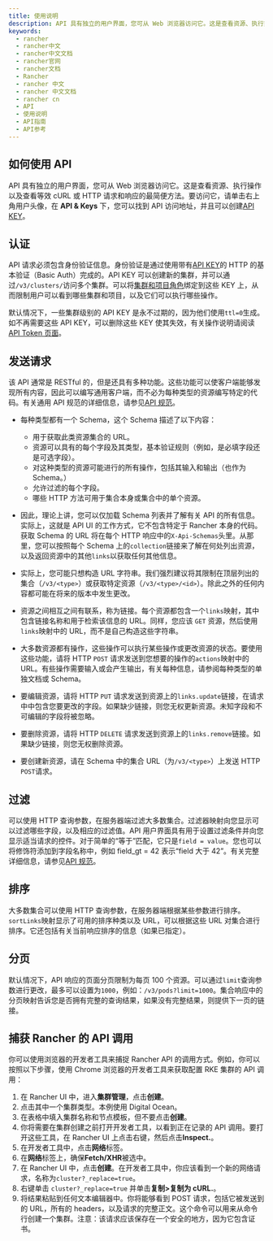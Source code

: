 ```yaml
---
title: 使用说明
description: API 具有独立的用户界面，您可从 Web 浏览器访问它。这是查看资源、执行操作以及查看等效 cURL 或 HTTP 请求和响应的最简便方法。要访问它，请单击右上角用户头像，在API & Keys 下，您可以找到 API 访问地址，并且可以创建API KEY。
keywords:
  - rancher
  - rancher中文
  - rancher中文文档
  - rancher官网
  - rancher文档
  - Rancher
  - rancher 中文
  - rancher 中文文档
  - rancher cn
  - API
  - 使用说明
  - API指南
  - API参考
---
```


## 如何使用 API

API 具有独立的用户界面，您可从 Web 浏览器访问它。这是查看资源、执行操作以及查看等效 cURL 或 HTTP 请求和响应的最简便方法。要访问它，请单击右上角用户头像，在 **API & Keys** 下，您可以找到 API 访问地址，并且可以创建[API KEY](/docs/rancher2.5/user-settings/api-keys/)。

## 认证

API 请求必须包含身份验证信息。身份验证是通过使用带有[API KEY](/docs/rancher2.5/user-settings/api-keys/)的 HTTP 的基本验证（Basic Auth）完成的。API KEY 可以创建新的集群，并可以通过`/v3/clusters/`访问多个集群。可以将[集群和项目角色](/docs/rancher2.5/admin-settings/rbac/cluster-project-roles/)绑定到这些 KEY 上，从而限制用户可以看到哪些集群和项目，以及它们可以执行哪些操作。

默认情况下，一些集群级别的 API KEY 是永不过期的，因为他们使用`ttl=0`生成。如不再需要这些 API KEY，可以删除这些 KEY 使其失效，有关操作说明请阅读[API Token 页面](/docs/rancher2.5/api/api-tokens/)。

## 发送请求

该 API 通常是 RESTful 的，但是还具有多种功能。这些功能可以使客户端能够发现所有内容，因此可以编写通用客户端，而不必为每种类型的资源编写特定的代码。有关通用 API 规范的详细信息，请参见[API 规范](https://github.com/rancher/api-spec/blob/master/specification.md)。

- 每种类型都有一个 Schema，这个 Schema 描述了以下内容：

  - 用于获取此类资源集合的 URL。
  - 资源可以具有的每个字段及其类型，基本验证规则（例如，是必填字段还是可选字段）。
  - 对这种类型的资源可能进行的所有操作，包括其输入和输出（也作为 Schema。）
  - 允许过滤的每个字段。
  - 哪些 HTTP 方法可用于集合本身或集合中的单个资源。

- 因此，理论上讲，您可以仅加载 Schema 列表并了解有关 API 的所有信息。实际上，这就是 API UI 的工作方式，它不包含特定于 Rancher 本身的代码。获取 Schema 的 URL 将在每个 HTTP 响应中的`X-Api-Schemas`头里。从那里，您可以按照每个 Schema 上的`collection`链接来了解在何处列出资源，以及返回资源中的其他`links`以获取任何其他信息。

- 实际上，您可能只想构造 URL 字符串。我们强烈建议将其限制在顶层列出的集合（`/v3/<type>`）或获取特定资源（`/v3/<type>/<id>`）。除此之外的任何内容都可能在将来的版本中发生更改。

- 资源之间相互之间有联系，称为链接。每个资源都包含一个`links`映射，其中包含链接名称和用于检索该信息的 URL。同样，您应该 `GET` 资源，然后使用`links`映射中的 URL，而不是自己构造这些字符串。

- 大多数资源都有操作，这些操作可以执行某些操作或更改资源的状态。要使用这些功能，请将 HTTP `POST` 请求发送到您想要的操作的`actions`映射中的 URL。有些操作需要输入或会产生输出，有关每种信息，请参阅每种类型的单独文档或 Schema。

- 要编辑资源，请将 HTTP `PUT` 请求发送到资源上的`links.update`链接，在请求中中包含您要更改的字段。如果缺少链接，则您无权更新资源。未知字段和不可编辑的字段将被忽略。

- 要删除资源，请将 HTTP `DELETE` 请求发送到资源上的`links.remove`链接。如果缺少链接，则您无权删除资源。

- 要创建新资源，请在 Schema 中的集合 URL（为`/v3/<type>`）上发送 HTTP `POST`请求。

## 过滤

可以使用 HTTP 查询参数，在服务器端过滤大多数集合。过滤器映射向您显示可以过滤哪些字段，以及相应的过滤值。API 用户界面具有用于设置过滤条件并向您显示适当请求的控件。对于简单的“等于”匹配，它只是`field = value`。您也可以将修饰符添加到字段名称中，例如 field_gt = 42 表示“field 大于 42”。有关完整详细信息，请参见[API 规范](https://github.com/rancher/api-spec/blob/master/specification.md#filtering)。

## 排序

大多数集合可以使用 HTTP 查询参数，在服务器端根据某些参数进行排序。`sortLinks`映射显示了可用的排序种类以及 URL，可以根据这些 URL 对集合进行排序。它还包括有关当前响应排序的信息（如果已指定）。

## 分页

默认情况下，API 响应的页面分页限制为每页 100 个资源。可以通过`limit`查询参数进行更改，最多可以设置为`1000`，例如：`/v3/pods?limit=1000`。集合响应中的分页映射告诉您是否拥有完整的查询结果，如果没有完整结果，则提供下一页的链接。

## 捕获 Rancher 的 API 调用

你可以使用浏览器的开发者工具来捕捉 Rancher API 的调用方式。例如，你可以按照以下步骤，使用 Chrome 浏览器的开发者工具来获取配置 RKE 集群的 API 调用：

1. 在 Rancher UI 中，进入**集群管理**，点击**创建**。
1. 点击其中一个集群类型。本例使用 Digital Ocean。
1. 在表格中填入集群名称和节点模板，但不要点击**创建**。
1. 你将需要在集群创建之前打开开发者工具，以看到正在记录的 API 调用。要打开这些工具，在 Rancher UI 上点击右键，然后点击**Inspect.**。
1. 在开发者工具中，点击**网络**标签。
1. 在**网络**标签上，确保**Fetch/XHR**被选中。
1. 在 Rancher UI 中，点击**创建**。在开发者工具中，你应该看到一个新的网络请求，名称为`cluster?_replace=true`。
1. 右键单击 `cluster?_replace=true` 并单击**复制>复制为 cURL.**。
1. 将结果粘贴到任何文本编辑器中。你将能够看到 POST 请求，包括它被发送到的 URL，所有的 headers，以及请求的完整正文。这个命令可以用来从命令行创建一个集群。注意：该请求应该保存在一个安全的地方，因为它包含证书。

